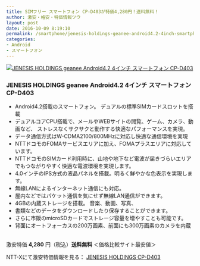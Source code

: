 ```yaml
---
title: SIMフリー スマートフォン CP-D403が特価4,280円！送料無料！
author: 激安・格安・特価情報ツウ
layout: post
date: 2016-10-09 8:19:10
permalink: /smartphone/jenesis-holdings-geanee-android4.2-4inch-smartphone-cp-d403-nttx-4280.html
categories:
- Android
- スマートフォン
---
```


<div class="img-bg2 img_L">
<a href="//px.a8.net/svt/ejp?a8mat=ZYP6S+8IMA3E+S1Q+BWGDT&#038;a8ejpredirect=//nttxstore.jp/_II_SM15449450" target="_blank"><img border="0" alt="JENESIS HOLDINGS geanee Android4.2 4インチ スマートフォン CP-D403" src="//image.nttxstore.jp/l2_images/S/SM/SM15449450.jpg" data-recalc-dims="1" /></a>
</div>

### JENESIS HOLDINGS geanee Android4.2 4インチ スマートフォン CP-D403
<!--more-->

* Android4.2搭載のスマートフォン。 デュアルの標準SIMカードスロットを搭載
* デュアルコアCPU搭載で、メールやWEBサイトの閲覧、ゲーム、カメラ、動画など、 ストレスなくサクサクと動作する快適なパフォーマンスを実現。
* データ通信方式はW-CDMA2100/800MHzに対応し快適な通信環境を実現
* NTTドコモのFOMAサービスエリアに加え、FOMAプラスエリアに対応しています。
* NTTドコモのSIMカード利用時に、山地や地下など電波が届きづらいエリアでもつながりやすく快適な電波環境を実現します。
* 4.0インチのIPS方式の液晶パネルを搭載。明るく鮮やかな色表示を実現します。
* 無線LANによるインターネット通信にも対応。
* 屋内などではパケット通信を気にせず無線LAN通信ができます。
* 4GBの内蔵ストレージを搭載。 音楽、動画、写真、
* 書類などのデータをダウンロードしたり保存することができます。
* さらに市販のmicroSDカードでストレージ容量を増やすことも可能です。
* 背面にオートフォーカスの200万画素、前面にも300万画素のカメラを内蔵

<br clear="all" />激安特価 <span class="tokka-price"><strong>4,280</strong></span> 円（税込）**送料無料**
＜価格比較サイト最安値＞

NTT-Xにて激安特価情報を見る： <span class="fs150p"><a href="//px.a8.net/svt/ejp?a8mat=ZYP6S+8IMA3E+S1Q+BWGDT&#038;a8ejpredirect=//nttxstore.jp/_II_SM15449450" target="_blank">JENESIS HOLDINGS CP-D403</a></span>
